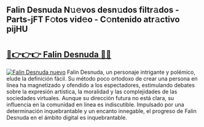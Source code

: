 ## Falin Desnuda N𝚞𝚎vos desn𝚞dos filtr𝚊dos - Parts-jFT F𝚘tos vid𝚎o - C𝚘ntenido atr𝚊ctivo pijHU

# <h2><a href="http://mb2d8z.tromn.icu/?c=Falin+Desnuda">🔗👉👉👉 Falin Desnuda 🔗🔗</a></h2>

[![Falin Desnuda nuevo](https://i.imgur.com/pEAQMta.gif)](http://mb2d8z.tromn.icu/?c=Falin+Desnuda)
Falin Desnuda, un personaje intrigante y polémico, elude la definición fácil. Su método poco ortodoxo de crear una persona en línea ha magnetizado y ofendido a los espectadores, estimulando debates sobre la expresión artística, la moralidad y las complejidades de las sociedades virtuales. Aunque su dirección futura no está clara, su influencia en la comunidad en línea es indiscutible. Impulsado por una determinación inquebrantable y un encanto innegable, el progreso de Falin Desnuda en el ámbito digital es inquebrantable.
